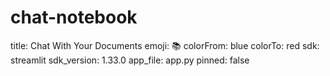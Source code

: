 # chat-notebook
title: Chat With Your Documents
emoji: 📚
colorFrom: blue
colorTo: red
sdk: streamlit
sdk_version: 1.33.0
app_file: app.py
pinned: false
